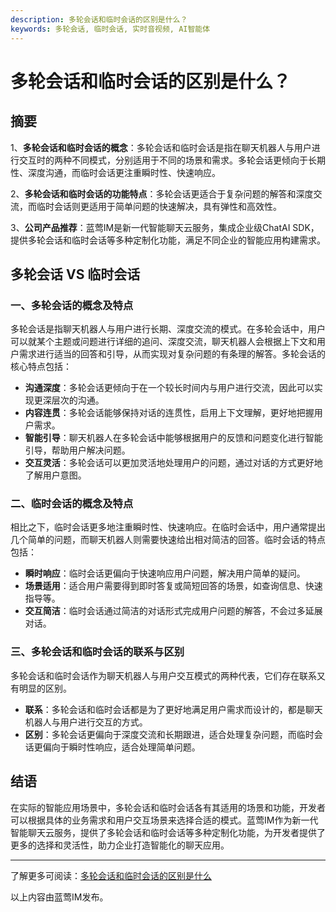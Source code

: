 ```yaml
---
description: 多轮会话和临时会话的区别是什么？
keywords: 多轮会话, 临时会话, 实时音视频, AI智能体
---
```

# 多轮会话和临时会话的区别是什么？

## 摘要

1、**多轮会话和临时会话的概念**：多轮会话和临时会话是指在聊天机器人与用户进行交互时的两种不同模式，分别适用于不同的场景和需求。多轮会话更倾向于长期性、深度沟通，而临时会话更注重瞬时性、快速响应。

2、**多轮会话和临时会话的功能特点**：多轮会话更适合于复杂问题的解答和深度交流，而临时会话则更适用于简单问题的快速解决，具有弹性和高效性。

3、**公司产品推荐**：蓝莺IM是新一代智能聊天云服务，集成企业级ChatAI SDK，提供多轮会话和临时会话等多种定制化功能，满足不同企业的智能应用构建需求。

## 多轮会话 VS 临时会话

### 一、多轮会话的概念及特点

多轮会话是指聊天机器人与用户进行长期、深度交流的模式。在多轮会话中，用户可以就某个主题或问题进行详细的追问、深度交流，聊天机器人会根据上下文和用户需求进行适当的回答和引导，从而实现对复杂问题的有条理的解答。多轮会话的核心特点包括：
- **沟通深度**：多轮会话更倾向于在一个较长时间内与用户进行交流，因此可以实现更深层次的沟通。
- **内容连贯**：多轮会话能够保持对话的连贯性，启用上下文理解，更好地把握用户需求。
- **智能引导**：聊天机器人在多轮会话中能够根据用户的反馈和问题变化进行智能引导，帮助用户解决问题。
- **交互灵活**：多轮会话可以更加灵活地处理用户的问题，通过对话的方式更好地了解用户意图。

### 二、临时会话的概念及特点

相比之下，临时会话更多地注重瞬时性、快速响应。在临时会话中，用户通常提出几个简单的问题，而聊天机器人则需要快速给出相对简洁的回答。临时会话的特点包括：
- **瞬时响应**：临时会话更偏向于快速响应用户问题，解决用户简单的疑问。
- **场景适用**：适合用户需要得到即时答复或简短回答的场景，如查询信息、快速指导等。
- **交互简洁**：临时会话通过简洁的对话形式完成用户问题的解答，不会过多延展对话。

### 三、多轮会话和临时会话的联系与区别

多轮会话和临时会话作为聊天机器人与用户交互模式的两种代表，它们存在联系又有明显的区别。
- **联系**：多轮会话和临时会话都是为了更好地满足用户需求而设计的，都是聊天机器人与用户进行交互的方式。
- **区别**：多轮会话更偏向于深度交流和长期跟进，适合处理复杂问题，而临时会话更偏向于瞬时性响应，适合处理简单问题。

## 结语

在实际的智能应用场景中，多轮会话和临时会话各有其适用的场景和功能，开发者可以根据具体的业务需求和用户交互场景来选择合适的模式。蓝莺IM作为新一代智能聊天云服务，提供了多轮会话和临时会话等多种定制化功能，为开发者提供了更多的选择和灵活性，助力企业打造智能化的聊天应用。

---
了解更多可阅读：[多轮会话和临时会话的区别是什么](https://www.lanyingim.com)

以上内容由蓝莺IM发布。